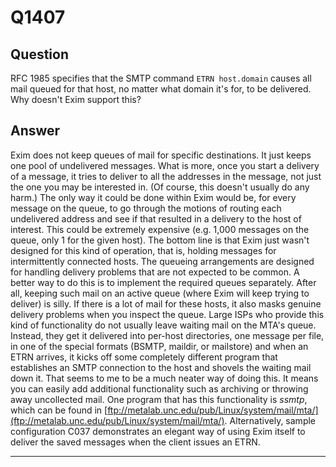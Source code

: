Q1407
=====

Question
--------

RFC 1985 specifies that the SMTP command `ETRN host.domain` causes all
mail queued for that host, no matter what domain it's for, to be
delivered. Why doesn't Exim support this?

Answer
------

Exim does not keep queues of mail for specific destinations. It just
keeps one pool of undelivered messages. What is more, once you start a
delivery of a message, it tries to deliver to all the addresses in the
message, not just the one you may be interested in. (Of course, this
doesn't usually do any harm.) The only way it could be done within Exim
would be, for every message on the queue, to go through the motions of
routing each undelivered address and see if that resulted in a delivery
to the host of interest. This could be extremely expensive (e.g. 1,000
messages on the queue, only 1 for the given host). The bottom line is
that Exim just wasn't designed for this kind of operation, that is,
holding messages for intermittently connected hosts. The queueing
arrangements are designed for handling delivery problems that are not
expected to be common. A better way to do this is to implement the
required queues separately. After all, keeping such mail on an active
queue (where Exim will keep trying to deliver) is silly. If there is a
lot of mail for these hosts, it also masks genuine delivery problems
when you inspect the queue. Large ISPs who provide this kind of
functionality do not usually leave waiting mail on the MTA's queue.
Instead, they get it delivered into per-host directories, one message
per file, in one of the special formats (BSMTP, maildir, or mailstore)
and when an ETRN arrives, it kicks off some completely different program
that establishes an SMTP connection to the host and shovels the waiting
mail down it. That seems to me to be a much neater way of doing this. It
means you can easily add additional functionality such as archiving or
throwing away uncollected mail. One program that has this functionality
is *ssmtp*, which can be found in
[ftp://metalab.unc.edu/pub/Linux/system/mail/mta/](ftp://metalab.unc.edu/pub/Linux/system/mail/mta/).
Alternatively, sample configuration C037 demonstrates an elegant way of
using Exim itself to deliver the saved messages when the client issues
an ETRN.

* * * * *
